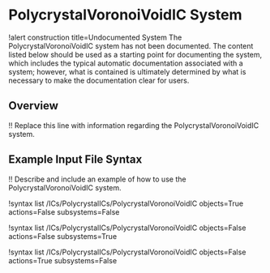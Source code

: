 # PolycrystalVoronoiVoidIC System

!alert construction title=Undocumented System
The PolycrystalVoronoiVoidIC system has not been documented. The content listed below should be used as a starting
point for documenting the system, which includes the typical automatic documentation associated with
a system; however, what is contained is ultimately determined by what is necessary to make the
documentation clear for users.

## Overview

!! Replace this line with information regarding the PolycrystalVoronoiVoidIC system.

## Example Input File Syntax

!! Describe and include an example of how to use the PolycrystalVoronoiVoidIC system.

!syntax list /ICs/PolycrystalICs/PolycrystalVoronoiVoidIC objects=True actions=False subsystems=False

!syntax list /ICs/PolycrystalICs/PolycrystalVoronoiVoidIC objects=False actions=False subsystems=True

!syntax list /ICs/PolycrystalICs/PolycrystalVoronoiVoidIC objects=False actions=True subsystems=False
